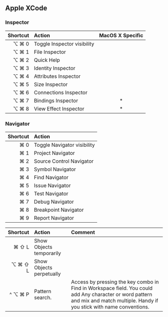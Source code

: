 ## Apple XCode
### Inspector
| Shortcut                   | Action                | MacOS X Specific |
| -------------------------: | :-------------------- | :-----: |
| ⌥ ⌘ 0 | Toggle Inspector visibility |
| ⌥ ⌘ 1 | File Inspector |
| ⌥ ⌘ 2 | Quick Help |
| ⌥ ⌘ 3 | Identity Inspector |
| ⌥ ⌘ 4 | Attributes Inspector |
| ⌥ ⌘ 5 | Size Inspector |
| ⌥ ⌘ 6 | Connections Inspector |
| ⌥ ⌘ 7 | Bindings Inspector | * |
| ⌥ ⌘ 8 | View Effect Inspector | * |

### Navigator
| Shortcut                   | Action                |
| -------------------------: | :-------------------- |
| ⌘ 0 | Toggle Navigator visibility |
| ⌘ 1 | Project Navigator |
| ⌘ 2 | Source Control Navigator |
| ⌘ 3 | Symbol Navigator |
| ⌘ 4 | Find Navigator |
| ⌘ 5 | Issue Navigator |
| ⌘ 6 | Test Navigator |
| ⌘ 7 | Debug Navigator |
| ⌘ 8 | Breakpoint Navigator |
| ⌘ 9 | Report Navigator |


| Shortcut                   | Action                | Comment                |
| -------------------------: | :-------------------- |:-------------------- |
| ⌘ ⇧ L | Show Objects temporarily | |
| ⌥ ⌘ ⇧ L | Show Objects perpetually | |
| ^ ⌥ ⌘ P | Pattern search. | Access by pressing the key combo in Find in Workspace field. You could add Any character or word pattern and mix and match multiple. Handy if you stick with name conventions. |


